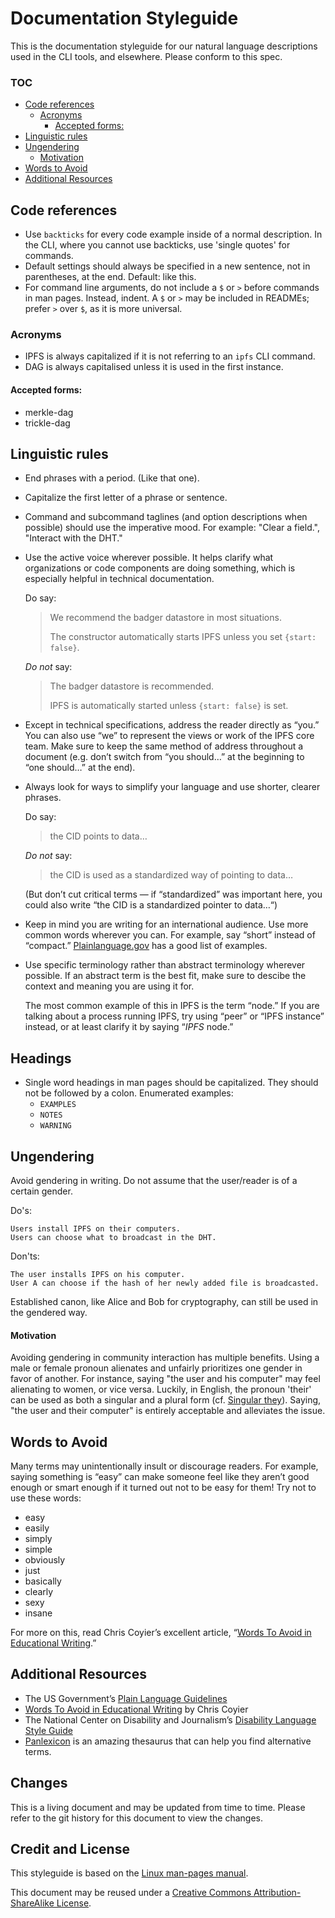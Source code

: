 # Documentation Styleguide

This is the documentation styleguide for our natural language descriptions used in the CLI tools, and elsewhere. Please conform to this spec.

### TOC

- [Code references](#code-references)
  - [Acronyms](#acronyms)
    - [Accepted forms:](#accepted-forms)
- [Linguistic rules](#linguistic-rules)
- [Ungendering](#ungendering)
    - [Motivation](#motivation)
- [Words to Avoid](#words-to-avoid)
- [Additional Resources](#additional-resources)

## Code references

* Use `backticks` for every code example inside of a normal description. In the CLI, where you cannot use backticks, use 'single quotes' for commands.
* Default settings should always be specified in a new sentence, not in parentheses, at the end. Default: like this.
* For command line arguments, do not include a `$` or `>` before commands in man pages. Instead, indent. A `$` or `>` may be included in READMEs; prefer `>` over `$`, as it is more universal.

### Acronyms

* IPFS is always capitalized if it is not referring to an `ipfs` CLI command.
* DAG is always capitalised unless it is used in the first instance.

#### Accepted forms:

- merkle-dag
- trickle-dag

## Linguistic rules

* End phrases with a period. (Like that one).
* Capitalize the first letter of a phrase or sentence.
* Command and subcommand taglines (and option descriptions when possible) should use the imperative mood. For example: "Clear a field.", "Interact with the DHT."
* Use the active voice wherever possible. It helps clarify what organizations or code components are doing something, which is especially helpful in technical documentation.

    Do say:

    > We recommend the badger datastore in most situations.
    > 
    > The constructor automatically starts IPFS unless you set `{start: false}`.

    *Do not* say:

    > The badger datastore is recommended.
    >
    > IPFS is automatically started unless `{start: false}` is set.

* Except in technical specifications, address the reader directly as “you.” You can also use “we” to represent the views or work of the IPFS core team. Make sure to keep the same method of address throughout a document (e.g. don’t switch from “you should…” at the beginning to “one should…” at the end).
* Always look for ways to simplify your language and use shorter, clearer phrases.

    Do say:

    > the CID points to data…

    *Do not* say:

    > the CID is used as a standardized way of pointing to data…

    (But don’t cut critical terms — if “standardized” was important here, you could also write “the CID is a standardized pointer to data…“)
  
* Keep in mind you are writing for an international audience. Use more common words wherever you can. For example, say “short” instead of “compact.” [Plainlanguage.gov](https://plainlanguage.gov/guidelines/words/use-simple-words-phrases/) has a good list of examples.
* Use specific terminology rather than abstract terminology wherever possible. If an abstract term is the best fit, make sure to descibe the context and meaning you are using it for.

    The most common example of this in IPFS is the term “node.” If you are talking about a process running IPFS, try using “peer” or “IPFS instance” instead, or at least clarify it by saying “*IPFS* node.”

## Headings

* Single word headings in man pages should be capitalized. They should not be followed by a colon. Enumerated examples:
  - `EXAMPLES`
  - `NOTES`
  - `WARNING`

## Ungendering

Avoid gendering in writing. Do not assume that the user/reader is of a certain gender.

Do's:

```
Users install IPFS on their computers.
Users can choose what to broadcast in the DHT.
```

Don'ts:

```
The user installs IPFS on his computer.
User A can choose if the hash of her newly added file is broadcasted.
```

Established canon, like Alice and Bob for cryptography, can still be used in the gendered way.

#### Motivation

Avoiding gendering in community interaction has multiple benefits. Using a male or female pronoun alienates and unfairly prioritizes one gender in favor of another. For instance, saying "the user and his computer" may feel alienating to women, or vice versa. Luckily, in English, the pronoun 'their' can be used as both a singular and a plural form (cf. [Singular they](https://en.wikipedia.org/wiki/Singular_they)). Saying, "the user and their computer" is entirely acceptable and alleviates the issue.

## Words to Avoid

Many terms may unintentionally insult or discourage readers. For example, saying something is “easy” can make someone feel like they aren’t good enough or smart enough if it turned out not to be easy for them! Try not to use these words:

- easy
- easily
- simply
- simple
- obviously
- just
- basically
- clearly
- sexy
- insane

For more on this, read Chris Coyier’s excellent article, “[Words To Avoid in Educational Writing](https://css-tricks.com/words-avoid-educational-writing/).”

## Additional Resources

- The US Government’s [Plain Language Guidelines](https://plainlanguage.gov/guidelines/)
- [Words To Avoid in Educational Writing](https://css-tricks.com/words-avoid-educational-writing/) by Chris Coyier
- The National Center on Disability and Journalism’s [Disability Language Style Guide](http://ncdj.org/style-guide/)
- [Panlexicon](https://panlexicon.com) is an amazing thesaurus that can help you find alternative terms.

## Changes

This is a living document and may be updated from time to time. Please refer to the git history for this document to view the changes.

## Credit and License
This styleguide is based on the [Linux man-pages manual](http://man7.org/linux/man-pages/man7/man-pages.7.html).

This document may be reused under a [Creative Commons Attribution-ShareAlike License](http://creativecommons.org/licenses/by-sa/4.0/).
